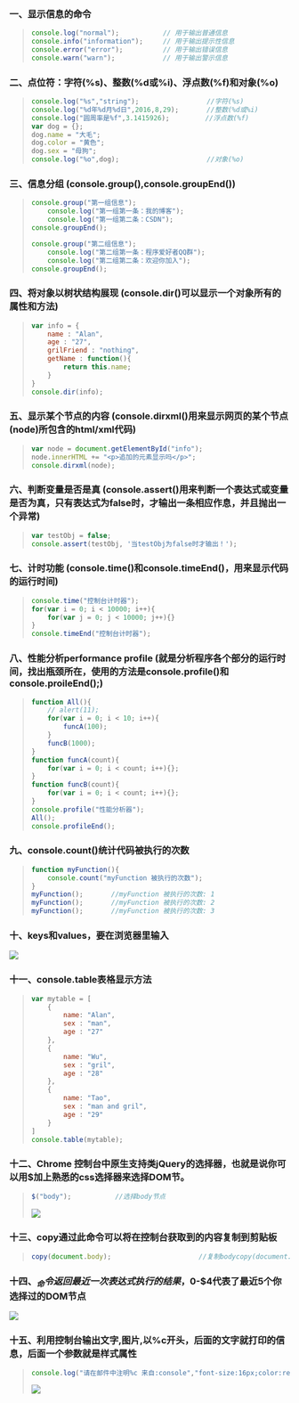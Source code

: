 ### 一、显示信息的命令

> ```js
> console.log("normal");           // 用于输出普通信息
> console.info("information");     // 用于输出提示性信息
> console.error("error");          // 用于输出错误信息
> console.warn("warn");            // 用于输出警示信息
> ```

### 二、点位符：字符(%s)、整数(%d或%i)、浮点数(%f)和对象(%o)

> ```js
> console.log("%s","string");                 //字符(%s)
> console.log("%d年%d月%d日",2016,8,29);       //整数(%d或%i)
> console.log("圆周率是%f",3.1415926);         //浮点数(%f)
> var dog = {};
> dog.name = "大毛";
> dog.color = "黄色";
> dog.sex = "母狗";
> console.log("%o",dog);                      //对象(%o)
> ```
>
> 

### 三、信息分组 (console.group(),console.groupEnd())

> ```js
> console.group("第一组信息");
>     console.log("第一组第一条：我的博客");
>     console.log("第一组第二条：CSDN");
> console.groupEnd();
> 
> console.group("第二组信息");
>     console.log("第二组第一条：程序爱好者QQ群");
>     console.log("第二组第二条：欢迎你加入");
> console.groupEnd();
> ```
>
> 

### 四、将对象以树状结构展现 (console.dir()可以显示一个对象所有的属性和方法)

> ```js
> var info = {
>     name : "Alan",
>     age : "27",
>     grilFriend : "nothing",
>     getName : function(){
>         return this.name;
>     }
> }
> console.dir(info);
> ```
>
> 

### 五、显示某个节点的内容 (console.dirxml()用来显示网页的某个节点(node)所包含的html/xml代码)

> ```js
> var node = document.getElementById("info");
> node.innerHTML += "<p>追加的元素显示吗</p>";
> console.dirxml(node);
> ```
>
> 

### 六、判断变量是否是真 (console.assert()用来判断一个表达式或变量是否为真，只有表达式为false时，才输出一条相应作息，并且抛出一个异常)

> ```js
> var testObj = false;
> console.assert(testObj, '当testObj为false时才输出！');
> ```
>
> 

### 七、计时功能 (console.time()和console.timeEnd()，用来显示代码的运行时间)

> ```js
> console.time("控制台计时器");
> for(var i = 0; i < 10000; i++){
>     for(var j = 0; j < 10000; j++){}       
> }
> console.timeEnd("控制台计时器");
> ```
>
> 

### 八、性能分析performance profile (就是分析程序各个部分的运行时间，找出瓶颈所在，使用的方法是console.profile()和console.proileEnd();) 

> ```js
> function All(){
>     // alert(11);
>     for(var i = 0; i < 10; i++){
>         funcA(100);
>     }
>     funcB(1000);
> }
> function funcA(count){
>     for(var i = 0; i < count; i++){};
> }
> function funcB(count){
>     for(var i = 0; i < count; i++){};
> }
> console.profile("性能分析器");
> All();
> console.profileEnd();
> ```
>
> 

### 九、console.count()统计代码被执行的次数

> ```js
> function myFunction(){
>     console.count("myFunction 被执行的次数");
> }
> myFunction();       //myFunction 被执行的次数: 1
> myFunction();       //myFunction 被执行的次数: 2
> myFunction();       //myFunction 被执行的次数: 3
> ```
>
> 

### 十、keys和values，要在浏览器里输入

![](https://images2015.cnblogs.com/blog/777145/201609/777145-20160910142314988-1073223360.jpg)

### 十一、console.table表格显示方法

> ```js
> var mytable = [
>     {
>         name: "Alan",
>         sex : "man",
>         age : "27"
>     },
>     {
>         name: "Wu",
>         sex : "gril",
>         age : "28"
>     },
>     {
>         name: "Tao",
>         sex : "man and gril",
>         age : "29"
>     }
> ]
> console.table(mytable);
> ```
>
> 

### 十二、Chrome 控制台中原生支持类jQuery的选择器，也就是说你可以用$加上熟悉的css选择器来选择DOM节。

> ```js
> $("body");           //选择body节点
> ```
>
> ![](https://images2015.cnblogs.com/blog/777145/201609/777145-20160910142430504-1813497996.jpg)

### 十三、copy通过此命令可以将在控制台获取到的内容复制到剪贴板

> ```js
> copy(document.body);                      //复制bodycopy(document.getElementById("info"));    //复制某id元素的的节点
> ```
>
> 

### 十四、$_命令返回最近一次表达式执行的结果，$0-$4代表了最近5个你选择过的DOM节点

![](https://images2015.cnblogs.com/blog/777145/201609/777145-20160910142644848-1329402825.gif)

### 十五、利用控制台输出文字,图片,以%c开头，后面的文字就打印的信息，后面一个参数就是样式属性

> ```js
> console.log("请在邮件中注明%c 来自:console","font-size:16px;color:red;font-weight:bold;");
> ```
>
> ![](https://images2015.cnblogs.com/blog/777145/201609/777145-20160910142724629-65894045.png)



